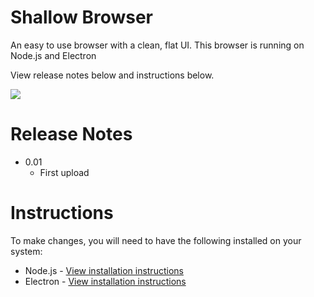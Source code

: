# Shallow Browser
An easy to use browser with a clean, flat UI. This browser is running on Node.js and Electron

View release notes below and instructions below.

<img src="https://avalix.net/content/img/shallow-prev.png" />

# Release Notes

<ul>
  <li>0.01
    <ul>
      <li>First upload</li>
    </ul>
  </li>
</ul>

# Instructions

To make changes, you will need to have the following installed on your system:

<ul>
  <li>Node.js - <a href="">View installation instructions</a></li>
  <li>Electron - <a href="">View installation instructions</a></li>
</ul>


